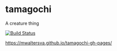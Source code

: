 # tamagochi
A creature thing

[![Build Status](https://travis-ci.org/mwaltersva/tamagochi.svg?branch=master)](https://travis-ci.org/mwaltersva/tamagochi)

https://mwaltersva.github.io/tamagochi-gh-pages/
